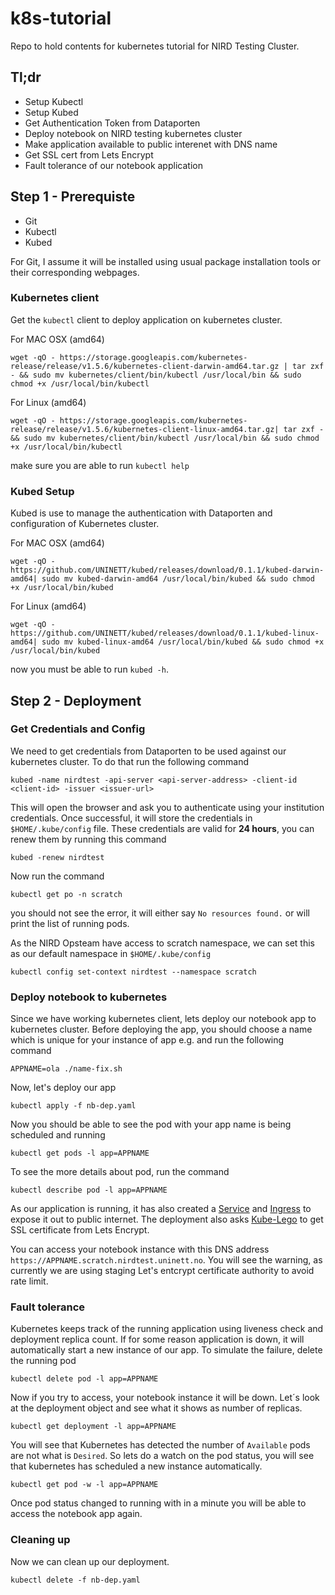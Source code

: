 # k8s-tutorial
Repo to hold contents for kubernetes tutorial for NIRD Testing Cluster.

## Tl;dr
* Setup Kubectl
* Setup Kubed
* Get Authentication Token from Dataporten
* Deploy notebook on NIRD testing kubernetes cluster
* Make application available to public interenet with DNS name
* Get SSL cert from Lets Encrypt
* Fault tolerance of our notebook application

## Step 1 - Prerequiste 
* Git
* Kubectl
* Kubed

For Git, I assume it will be installed using usual package installation tools or their corresponding webpages.

### Kubernetes client
Get the `kubectl` client to deploy application on kubernetes cluster.

For MAC OSX (amd64)
```
wget -qO - https://storage.googleapis.com/kubernetes-release/release/v1.5.6/kubernetes-client-darwin-amd64.tar.gz | tar zxf - && sudo mv kubernetes/client/bin/kubectl /usr/local/bin && sudo chmod +x /usr/local/bin/kubectl
```
For Linux (amd64)
```
wget -qO - https://storage.googleapis.com/kubernetes-release/release/v1.5.6/kubernetes-client-linux-amd64.tar.gz| tar zxf - && sudo mv kubernetes/client/bin/kubectl /usr/local/bin && sudo chmod +x /usr/local/bin/kubectl
```

make sure you are able to run `kubectl help`

### Kubed Setup
Kubed is use to manage the authentication with Dataporten and configuration of Kubernetes cluster.

For MAC OSX (amd64)
```
wget -qO - https://github.com/UNINETT/kubed/releases/download/0.1.1/kubed-darwin-amd64| sudo mv kubed-darwin-amd64 /usr/local/bin/kubed && sudo chmod +x /usr/local/bin/kubed
```
For Linux (amd64)
```
wget -qO - https://github.com/UNINETT/kubed/releases/download/0.1.1/kubed-linux-amd64| sudo mv kubed-linux-amd64 /usr/local/bin/kubed && sudo chmod +x /usr/local/bin/kubed
```

now you must be able to run `kubed -h`. 

## Step 2 - Deployment

### Get Credentials and Config
We need to get credentials from Dataporten to be used against our kubernetes cluster. To do that run the following command

```
kubed -name nirdtest -api-server <api-server-address> -client-id <client-id> -issuer <issuer-url>
```

This will open the browser and ask you to authenticate using your institution credentials. Once successful, it will store the credentials in `$HOME/.kube/config` file. These credentials are valid for **24 hours**, you can renew them by running this command
```
kubed -renew nirdtest
```

Now run the command
```
kubectl get po -n scratch
```
you should not see the error, it will either say `No resources found.` or will print the list of running pods.

As the NIRD Opsteam have access to scratch namespace, we can set this as our default namespace in `$HOME/.kube/config`
```
kubectl config set-context nirdtest --namespace scratch
```
### Deploy notebook to kubernetes

Since we have working kubernetes client, lets deploy our notebook app to kubernetes cluster. Before deploying the app, you should choose a name which is unique for your instance of app e.g. <APPNAME> and run the following command
```
APPNAME=ola ./name-fix.sh
```
Now, let's deploy our app
```
kubectl apply -f nb-dep.yaml
```
Now you should be able to see the pod with your app name is being scheduled and running
```
kubectl get pods -l app=APPNAME
```
To see the more details about pod, run the command
```
kubectl describe pod -l app=APPNAME
```

As our application is running, it has also created a [Service](https://kubernetes.io/docs/concepts/services-networking/service/) and [Ingress](https://kubernetes.io/docs/concepts/services-networking/ingress/) to expose it out to public internet. The deployment also asks [Kube-Lego](https://github.com/jetstack/kube-lego/) to get SSL certificate from Lets Encrypt. 

You can access your notebook instance with this DNS address `https://APPNAME.scratch.nirdtest.uninett.no`. You will see the warning, as currently we are using staging Let's entcrypt certificate authority to avoid rate limit.

### Fault tolerance

Kubernetes keeps track of the running application using liveness check and deployment replica count. If for some reason application is down, it will automatically start a new instance of our app. To simulate the failure, delete the running pod
```
kubectl delete pod -l app=APPNAME
```
Now if you try to access, your notebook instance it will be down. Let´s look at the deployment object and see what it shows as number of replicas.

```
kubectl get deployment -l app=APPNAME
```
You will see that Kubernetes has detected the number of `Available` pods are not what is `Desired`. So lets do a watch on the pod status, you will see that kubernetes has scheduled a new instance automatically.
```
kubectl get pod -w -l app=APPNAME
```
Once pod status changed to running with in a minute you will be able to access the notebook app again.

### Cleaning up
Now we can clean up our deployment.
```
kubectl delete -f nb-dep.yaml
```
